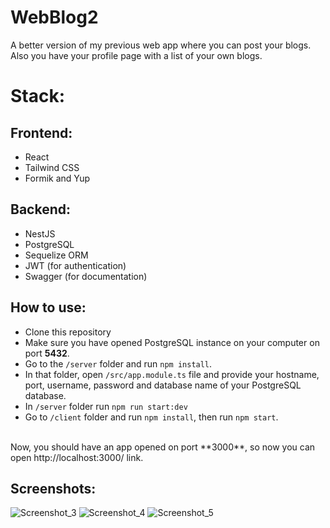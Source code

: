 # WebBlog2

A better version of my previous web app where you can post your blogs. Also you have your profile page with a list of your own blogs.

# Stack:
## Frontend:
* React
* Tailwind CSS
* Formik and Yup

## Backend:
* NestJS
* PostgreSQL
* Sequelize ORM
* JWT (for authentication)
* Swagger (for documentation)

## How to use:
* Clone this repository
* Make sure you have opened PostgreSQL instance on your computer on port **5432**.
* Go to the `/server` folder and run `npm install`.
* In that folder, open `/src/app.module.ts` file and provide your hostname, port, username, password and database name of your PostgreSQL database.
* In `/server` folder run `npm run start:dev`
* Go to `/client` folder and run `npm install`, then run `npm start`.
<br/>
Now, you should have an app opened on port **3000**, so now you can open http://localhost:3000/ link.

## Screenshots:
![Screenshot_3](https://github.com/StellarLis/Messenger/assets/86295320/80966a17-9f03-4cb9-841d-a880ae37efbd)
![Screenshot_4](https://github.com/StellarLis/Messenger/assets/86295320/d03d3a0f-6b17-4dee-9602-802d81a238e3)
![Screenshot_5](https://github.com/StellarLis/Messenger/assets/86295320/325498df-282f-48b2-926a-f466cf3d3b04)
